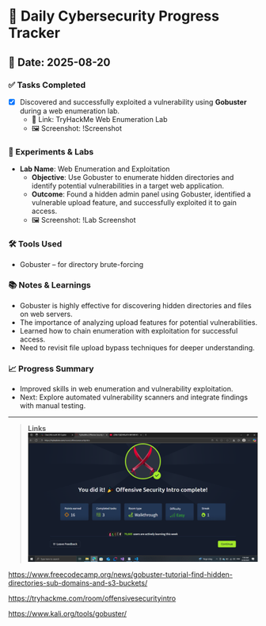 # 🧠 Daily Cybersecurity Progress Tracker

## 📅 Date: 2025-08-20

### ✅ Tasks Completed
- [x] Discovered and successfully exploited a vulnerability using **Gobuster** during a web enumeration lab.  
  - 🔗 Link: TryHackMe Web Enumeration Lab  
  - 🖼️ Screenshot: !Screenshot  

### 🧪 Experiments & Labs
- **Lab Name**: Web Enumeration and Exploitation  
  - **Objective**: Use Gobuster to enumerate hidden directories and identify potential vulnerabilities in a target web application.  
  - **Outcome**: Found a hidden admin panel using Gobuster, identified a vulnerable upload feature, and successfully exploited it to gain access.  
  - 🖼️ Screenshot: !Lab Screenshot  

### 🛠️ Tools Used
- Gobuster – for directory brute-forcing   

### 📚 Notes & Learnings
- Gobuster is highly effective for discovering hidden directories and files on web servers.  
- The importance of analyzing upload features for potential vulnerabilities.  
- Learned how to chain enumeration with exploitation for successful access.  
- Need to revisit file upload bypass techniques for deeper understanding.

### 📈 Progress Summary
- Improved skills in web enumeration and vulnerability exploitation.  
- Next: Explore automated vulnerability scanners and integrate findings with manual testing.

---

> **Links**
![alt text](<../../../../../../ScreenShots/Screenshot (7).png>)

https://www.freecodecamp.org/news/gobuster-tutorial-find-hidden-directories-sub-domains-and-s3-buckets/ 

https://tryhackme.com/room/offensivesecurityintro 

https://www.kali.org/tools/gobuster/ 
